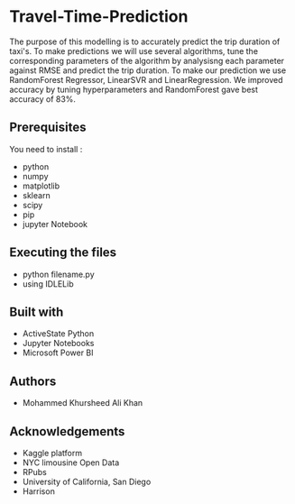 # Travel-Time-Prediction
The purpose of this modelling is to accurately predict the trip duration of taxi's. To make predictions we will use several algorithms, tune the corresponding parameters of the algorithm by analysisng each parameter against RMSE and predict the trip duration. To make our prediction we use RandomForest Regressor, LinearSVR and LinearRegression.
We improved accuracy by tuning hyperparameters and RandomForest gave best accuracy of 83%.

## Prerequisites
You need to install :
- python
- numpy
- matplotlib
- sklearn
- scipy
- pip
- jupyter Notebook

## Executing the files
- python filename.py
- using IDLELib

## Built with 
- ActiveState Python
- Jupyter Notebooks
- Microsoft Power BI

## Authors
- Mohammed Khursheed Ali Khan

## Acknowledgements
 - Kaggle platform
 - NYC limousine Open Data
 - RPubs
 - University of California, San Diego
 - Harrison
